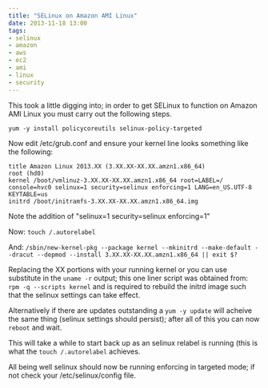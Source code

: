 ```yaml
---
title: "SELinux on Amazon AMI Linux"
date: 2013-11-18 13:00
tags: 
- selinux
- amazon
- aws
- ec2
- ami
- linux
- security
---
```


This took a little digging into; in order to get SELinux to function on Amazon AMI Linux you must carry out the following steps.


`yum -y install policycoreutils selinux-policy-targeted`

Now edit /etc/grub.conf and ensure your kernel line looks something like the following:


```
title Amazon Linux 2013.XX (3.XX.XX-XX.XX.amzn1.x86_64)
root (hd0)
kernel /boot/vmlinuz-3.XX.XX-XX.XX.amzn1.x86_64 root=LABEL=/ console=hvc0 selinux=1 security=selinux enforcing=1 LANG=en_US.UTF-8 KEYTABLE=us
initrd /boot/initramfs-3.XX.XX-XX.XX.amzn1.x86_64.img
```

Note the addition of "selinux=1 security=selinux enforcing=1"

Now: `touch /.autorelabel`

And: `/sbin/new-kernel-pkg --package kernel --mkinitrd --make-default --dracut --depmod --install 3.XX.XX-XX.XX.amzn1.x86_64 || exit $?`

Replacing the XX portions with your running kernel or you can use substitute in the `uname -r` output; this one liner script was obtained from: `rpm -q --scripts kernel` and is required to rebuild the initrd image such that the selinux settings can take effect.

Alternatively if there are updates outstanding a `yum -y update` will acheive the same thing (selinux settings should persist); after all of this you can now `reboot` and wait.

This will take a while to start back up as an selinux relabel is running (this is what the `touch /.autorelabel` achieves.

All being well selinux should now be running enforcing in targeted mode; if not check your /etc/selinux/config file.
